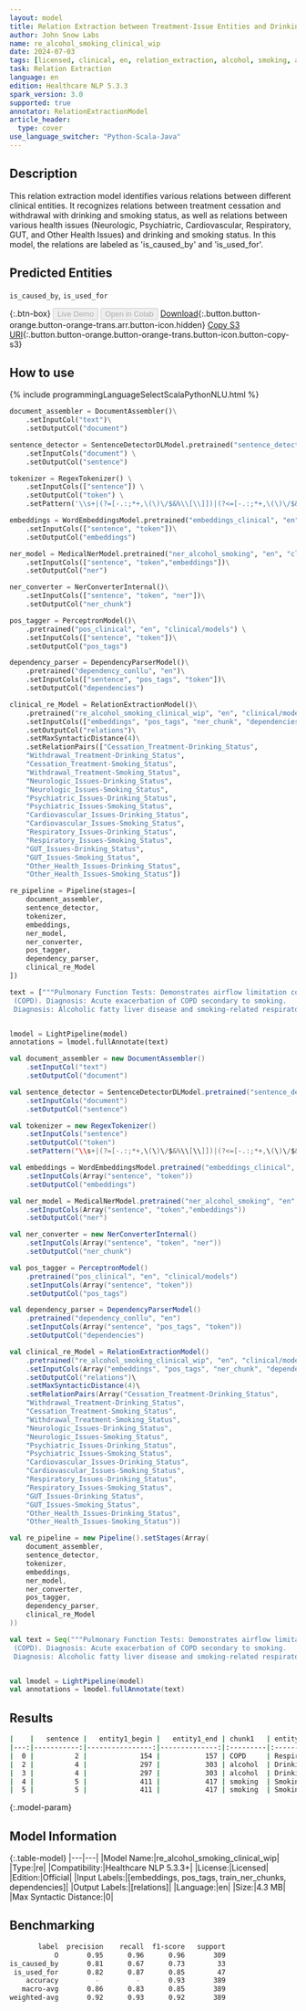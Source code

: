 ```yaml
---
layout: model
title: Relation Extraction between Treatment-Issue Entities and Drinking-Smoking Status
author: John Snow Labs
name: re_alcohol_smoking_clinical_wip
date: 2024-07-03
tags: [licensed, clinical, en, relation_extraction, alcohol, smoking, alcohol_smoking, treatment, issue, drinking_status, smoking_status]
task: Relation Extraction
language: en
edition: Healthcare NLP 5.3.3
spark_version: 3.0
supported: true
annotator: RelationExtractionModel
article_header:
  type: cover
use_language_switcher: "Python-Scala-Java"
---
```


## Description

This relation extraction model identifies various relations between different clinical entities. It recognizes relations between treatment cessation and withdrawal with drinking and smoking status, as well as relations between various health issues (Neurologic, Psychiatric, Cardiovascular, Respiratory, GUT, and Other Health Issues) and drinking and smoking status. In this model, the relations are labeled as 'is_caused_by' and 'is_used_for'.

## Predicted Entities

`is_caused_by`, `is_used_for`

{:.btn-box}
<button class="button button-orange" disabled>Live Demo</button>
<button class="button button-orange" disabled>Open in Colab</button>
[Download](https://s3.amazonaws.com/auxdata.johnsnowlabs.com/clinical/models/re_alcohol_smoking_clinical_wip_en_5.3.3_3.0_1720022272909.zip){:.button.button-orange.button-orange-trans.arr.button-icon.hidden}
[Copy S3 URI](s3://auxdata.johnsnowlabs.com/clinical/models/re_alcohol_smoking_clinical_wip_en_5.3.3_3.0_1720022272909.zip){:.button.button-orange.button-orange-trans.button-icon.button-copy-s3}

## How to use



<div class="tabs-box" markdown="1">
{% include programmingLanguageSelectScalaPythonNLU.html %}
  
```python
document_assembler = DocumentAssembler()\
    .setInputCol("text")\
    .setOutputCol("document")

sentence_detector = SentenceDetectorDLModel.pretrained("sentence_detector_dl_healthcare", "en", "clinical/models") \
    .setInputCols("document") \
    .setOutputCol("sentence")

tokenizer = RegexTokenizer() \
    .setInputCols(["sentence"]) \
    .setOutputCol("token") \
    .setPattern('\\s+|(?=[-.:;*+,\(\)\/$&%\\[\\]])|(?<=[-.:;*+,\(\)\/$&%\\[\\]])')

embeddings = WordEmbeddingsModel.pretrained("embeddings_clinical", "en", "clinical/models")\
    .setInputCols(["sentence", "token"])\
    .setOutputCol("embeddings")

ner_model = MedicalNerModel.pretrained("ner_alcohol_smoking", "en", "clinical/models")\
    .setInputCols(["sentence", "token","embeddings"])\
    .setOutputCol("ner")

ner_converter = NerConverterInternal()\
    .setInputCols(["sentence", "token", "ner"])\
    .setOutputCol("ner_chunk")

pos_tagger = PerceptronModel()\
    .pretrained("pos_clinical", "en", "clinical/models") \
    .setInputCols(["sentence", "token"])\
    .setOutputCol("pos_tags")

dependency_parser = DependencyParserModel()\
    .pretrained("dependency_conllu", "en")\
    .setInputCols(["sentence", "pos_tags", "token"])\
    .setOutputCol("dependencies")

clinical_re_Model = RelationExtractionModel()\
    .pretrained("re_alcohol_smoking_clinical_wip", "en", "clinical/models")\
    .setInputCols(["embeddings", "pos_tags", "ner_chunk", "dependencies"])\
    .setOutputCol("relations")\
    .setMaxSyntacticDistance(4)\
    .setRelationPairs(["Cessation_Treatment-Drinking_Status",
    "Withdrawal_Treatment-Drinking_Status",
    "Cessation_Treatment-Smoking_Status",
    "Withdrawal_Treatment-Smoking_Status",
    "Neurologic_Issues-Drinking_Status",
    "Neurologic_Issues-Smoking_Status",
    "Psychiatric_Issues-Drinking_Status",
    "Psychiatric_Issues-Smoking_Status",
    "Cardiovascular_Issues-Drinking_Status",
    "Cardiovascular_Issues-Smoking_Status",
    "Respiratory_Issues-Drinking_Status",
    "Respiratory_Issues-Smoking_Status",
    "GUT_Issues-Drinking_Status",
    "GUT_Issues-Smoking_Status",
    "Other_Health_Issues-Drinking_Status",
    "Other_Health_Issues-Smoking_Status"])

re_pipeline = Pipeline(stages=[
    document_assembler,
    sentence_detector,
    tokenizer,
    embeddings,
    ner_model,
    ner_converter,
    pos_tagger,
    dependency_parser,
    clinical_re_Model
])

text = ["""Pulmonary Function Tests: Demonstrates airflow limitation consistent with chronic obstructive pulmonary disease
 (COPD). Diagnosis: Acute exacerbation of COPD secondary to smoking.
 Diagnosis: Alcoholic fatty liver disease and smoking-related respiratory symptoms.Management: The patient received alcohol cessation counseling and support services to address her alcohol use disorder. She was also provided with smoking cessation pharmacotherapy and behavioral interventions to help her quit smoking."""]


lmodel = LightPipeline(model)
annotations = lmodel.fullAnnotate(text)
```
```scala
val document_assembler = new DocumentAssembler()
    .setInputCol("text")
    .setOutputCol("document")

val sentence_detector = SentenceDetectorDLModel.pretrained("sentence_detector_dl_healthcare", "en", "clinical/models") 
    .setInputCols("document")
    .setOutputCol("sentence")

val tokenizer = new RegexTokenizer()
    .setInputCols("sentence")
    .setOutputCol("token")
    .setPattern('\\s+|(?=[-.:;*+,\(\)\/$&%\\[\\]])|(?<=[-.:;*+,\(\)\/$&%\\[\\]])')

val embeddings = WordEmbeddingsModel.pretrained("embeddings_clinical", "en", "clinical/models")
    .setInputCols(Array("sentence", "token"))
    .setOutputCol("embeddings")

val ner_model = MedicalNerModel.pretrained("ner_alcohol_smoking", "en", "clinical/models")
    .setInputCols(Array("sentence", "token","embeddings"))
    .setOutputCol("ner")

val ner_converter = new NerConverterInternal()
    .setInputCols(Array("sentence", "token", "ner"))
    .setOutputCol("ner_chunk")

val pos_tagger = PerceptronModel()
    .pretrained("pos_clinical", "en", "clinical/models")
    .setInputCols(Array("sentence", "token"))
    .setOutputCol("pos_tags")

val dependency_parser = DependencyParserModel()
    .pretrained("dependency_conllu", "en")
    .setInputCols(Array("sentence", "pos_tags", "token"))
    .setOutputCol("dependencies")

val clinical_re_Model = RelationExtractionModel()
    .pretrained("re_alcohol_smoking_clinical_wip", "en", "clinical/models")
    .setInputCols(Array("embeddings", "pos_tags", "ner_chunk", "dependencies"))
    .setOutputCol("relations")\
    .setMaxSyntacticDistance(4)\
    .setRelationPairs(Array("Cessation_Treatment-Drinking_Status",
    "Withdrawal_Treatment-Drinking_Status",
    "Cessation_Treatment-Smoking_Status",
    "Withdrawal_Treatment-Smoking_Status",
    "Neurologic_Issues-Drinking_Status",
    "Neurologic_Issues-Smoking_Status",
    "Psychiatric_Issues-Drinking_Status",
    "Psychiatric_Issues-Smoking_Status",
    "Cardiovascular_Issues-Drinking_Status",
    "Cardiovascular_Issues-Smoking_Status",
    "Respiratory_Issues-Drinking_Status",
    "Respiratory_Issues-Smoking_Status",
    "GUT_Issues-Drinking_Status",
    "GUT_Issues-Smoking_Status",
    "Other_Health_Issues-Drinking_Status",
    "Other_Health_Issues-Smoking_Status"))

val re_pipeline = new Pipeline().setStages(Array(
    document_assembler,
    sentence_detector,
    tokenizer,
    embeddings,
    ner_model,
    ner_converter,
    pos_tagger,
    dependency_parser,
    clinical_re_Model
))

val text = Seq("""Pulmonary Function Tests: Demonstrates airflow limitation consistent with chronic obstructive pulmonary disease
 (COPD). Diagnosis: Acute exacerbation of COPD secondary to smoking.
 Diagnosis: Alcoholic fatty liver disease and smoking-related respiratory symptoms.Management: The patient received alcohol cessation counseling and support services to address her alcohol use disorder. She was also provided with smoking cessation pharmacotherapy and behavioral interventions to help her quit smoking.""").toDF("text")


val lmodel = LightPipeline(model)
val annotations = lmodel.fullAnnotate(text)
```
</div>

## Results

```bash
|    |   sentence |   entity1_begin |   entity1_end | chunk1   | entity1            |   entity2_begin |   entity2_end | chunk2                    | entity2             | relation     |   confidence |
|---:|-----------:|----------------:|--------------:|:---------|:-------------------|----------------:|--------------:|:--------------------------|:--------------------|:-------------|-------------:|
|  0 |          2 |             154 |           157 | COPD     | Respiratory_Issues |             172 |           178 | smoking                   | Smoking_Status      | is_caused_by |     0.999902 |
|  2 |          4 |             297 |           303 | alcohol  | Drinking_Status    |             305 |           324 | cessation counseling      | Cessation_Treatment | is_used_for  |     0.999512 |
|  3 |          4 |             297 |           303 | alcohol  | Drinking_Status    |             330 |           345 | support services          | Cessation_Treatment | is_used_for  |     0.933377 |
|  4 |          5 |             411 |           417 | smoking  | Smoking_Status     |             419 |           443 | cessation pharmacotherapy | Cessation_Treatment | is_used_for  |     0.996433 |
|  5 |          5 |             411 |           417 | smoking  | Smoking_Status     |             449 |           472 | behavioral interventions  | Cessation_Treatment | is_used_for  |     0.9565   |
```

{:.model-param}
## Model Information

{:.table-model}
|---|---|
|Model Name:|re_alcohol_smoking_clinical_wip|
|Type:|re|
|Compatibility:|Healthcare NLP 5.3.3+|
|License:|Licensed|
|Edition:|Official|
|Input Labels:|[embeddings, pos_tags, train_ner_chunks, dependencies]|
|Output Labels:|[relations]|
|Language:|en|
|Size:|4.3 MB|
|Max Syntactic Distance:|0|

## Benchmarking

```bash
       label  precision    recall  f1-score   support
           O       0.95      0.96      0.96       309
is_caused_by       0.81      0.67      0.73        33
 is_used_for       0.82      0.87      0.85        47
    accuracy         -         -       0.93       389
   macro-avg       0.86      0.83      0.85       389
weighted-avg       0.92      0.93      0.92       389
```

